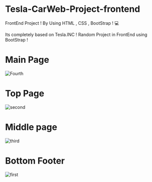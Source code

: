 # Tesla-CarWeb-Project-frontend

FrontEnd Project ! By Using HTML , CSS , BootStrap ! 💻


Its completely based on Tesla.INC ! 
Random Project in FrontEnd using BootStrap ! 

# Main Page 
![Fourth](https://user-images.githubusercontent.com/51916493/102100529-8a62c780-3e4f-11eb-8449-14c8107dbb5e.jpg)
# Top Page
![second](https://user-images.githubusercontent.com/51916493/102099829-bd588b80-3e4e-11eb-9214-24793dba2c2c.jpg)
#  Middle page
![third](https://user-images.githubusercontent.com/51916493/102100191-293af400-3e4f-11eb-87cc-767c5a9a3f58.jpg)
# Bottom Footer 
![first](https://user-images.githubusercontent.com/51916493/102099742-9f8b2680-3e4e-11eb-923f-d0c8ebd2c3c1.jpg)
